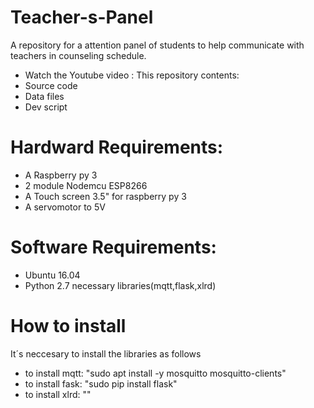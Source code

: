 # Teacher-s-Panel
A repository for a attention panel of students to help communicate with teachers in counseling schedule.
* Watch the Youtube video :
This repository contents:
* Source code
* Data files
* Dev script
# Hardward Requirements:
* A Raspberry py 3 
* 2 module Nodemcu ESP8266
* A Touch screen 3.5" for raspberry py 3
* A servomotor to 5V
# Software Requirements:
* Ubuntu 16.04
* Python 2.7 necessary libraries(mqtt,flask,xlrd)
# How to install
It´s neccesary to install the libraries as follows
* to install mqtt: "sudo apt install -y mosquitto mosquitto-clients"
* to install fask: "sudo pip install flask"
* to install xlrd: ""
 
